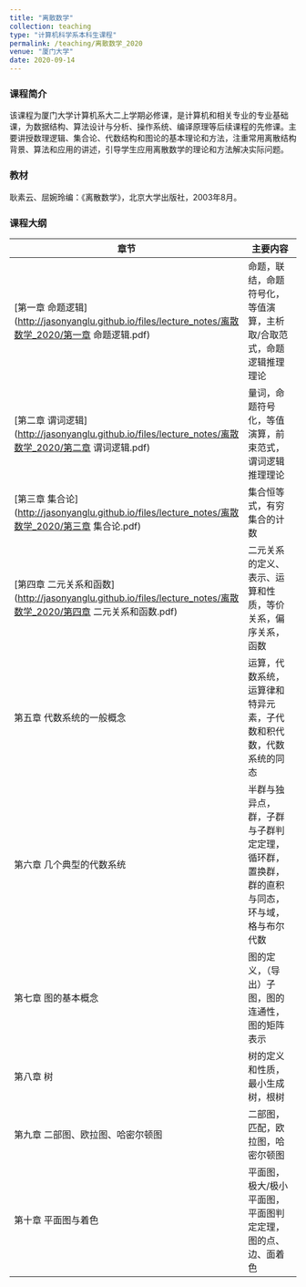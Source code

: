 ```yaml
---
title: "离散数学"
collection: teaching
type: "计算机科学系本科生课程"
permalink: /teaching/离散数学_2020
venue: "厦门大学"
date: 2020-09-14
---
```


### 课程简介

该课程为厦门大学计算机系大二上学期必修课，是计算机和相关专业的专业基础课，为数据结构、算法设计与分析、操作系统、编译原理等后续课程的先修课。主要讲授数理逻辑、集合论、代数结构和图论的基本理论和方法，注重常用离散结构背景、算法和应用的讲述，引导学生应用离散数学的理论和方法解决实际问题。  

### 教材

耿素云、屈婉玲编：《离散数学》，北京大学出版社，2003年8月。

### 课程大纲

| 章节                              | 主要内容                                                     |
| --------------------------------- | ------------------------------------------------------------ |
| [第一章 命题逻辑](http://jasonyanglu.github.io/files/lecture_notes/离散数学_2020/第一章 命题逻辑.pdf)                   | 命题，联结，命题符号化，等值演算，主析取/合取范式，命题逻辑推理理论 |
| [第二章 谓词逻辑](http://jasonyanglu.github.io/files/lecture_notes/离散数学_2020/第二章 谓词逻辑.pdf)                   | 量词，命题符号化，等值演算，前束范式，谓词逻辑推理理论       |
| [第三章 集合论](http://jasonyanglu.github.io/files/lecture_notes/离散数学_2020/第三章 集合论.pdf)                     | 集合恒等式，有穷集合的计数                                   |
| [第四章 二元关系和函数](http://jasonyanglu.github.io/files/lecture_notes/离散数学_2020/第四章 二元关系和函数.pdf)             | 二元关系的定义、表示、运算和性质，等价关系，偏序关系，函数   |
| 第五章 代数系统的一般概念         | 运算，代数系统，运算律和特异元素，子代数和积代数，代数系统的同态 |
| 第六章 几个典型的代数系统         | 半群与独异点，群，子群与子群判定定理，循环群，置换群，群的直积与同态，环与域，格与布尔代数 |
| 第七章 图的基本概念               | 图的定义，（导出）子图，图的连通性，图的矩阵表示             |
| 第八章 树                         | 树的定义和性质，最小生成树，根树                             |
| 第九章 二部图、欧拉图、哈密尔顿图 | 二部图，匹配，欧拉图，哈密尔顿图                             |
| 第十章 平面图与着色               | 平面图，极大/极小平面图，平面图判定定理，图的点、边、面着色  |

